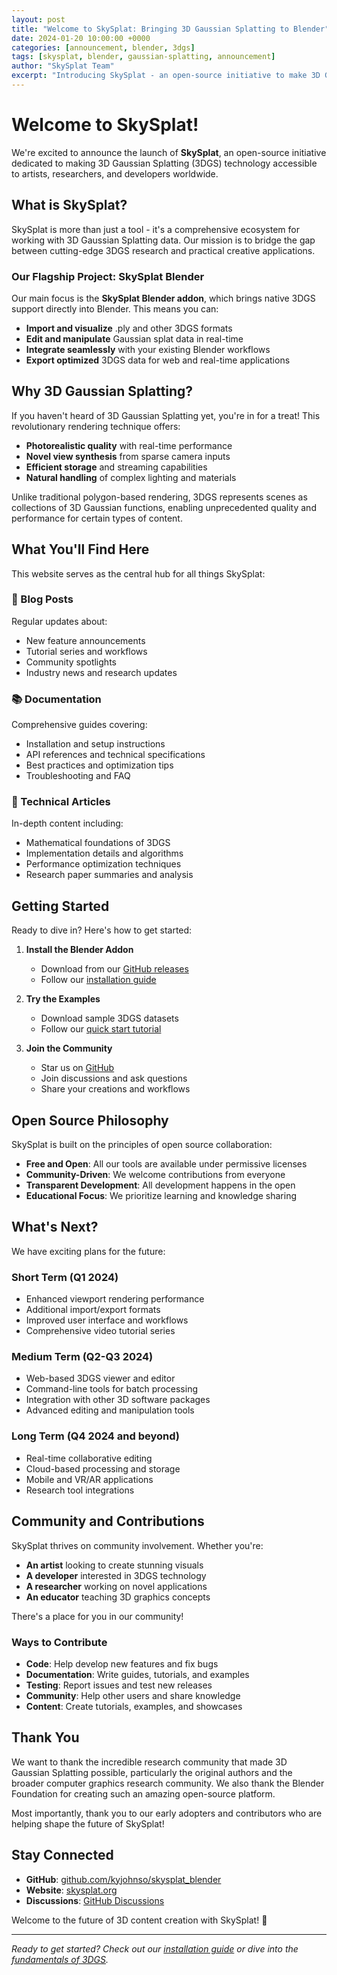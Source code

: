 ```yaml
---
layout: post
title: "Welcome to SkySplat: Bringing 3D Gaussian Splatting to Blender"
date: 2024-01-20 10:00:00 +0000
categories: [announcement, blender, 3dgs]
tags: [skysplat, blender, gaussian-splatting, announcement]
author: "SkySplat Team"
excerpt: "Introducing SkySplat - an open-source initiative to make 3D Gaussian Splatting accessible to artists and developers through Blender integration and comprehensive tools."
---
```


# Welcome to SkySplat!

We're excited to announce the launch of **SkySplat**, an open-source initiative dedicated to making 3D Gaussian Splatting (3DGS) technology accessible to artists, researchers, and developers worldwide.

## What is SkySplat?

SkySplat is more than just a tool - it's a comprehensive ecosystem for working with 3D Gaussian Splatting data. Our mission is to bridge the gap between cutting-edge 3DGS research and practical creative applications.

### Our Flagship Project: SkySplat Blender

Our main focus is the **SkySplat Blender addon**, which brings native 3DGS support directly into Blender. This means you can:

- **Import and visualize** .ply and other 3DGS formats
- **Edit and manipulate** Gaussian splat data in real-time
- **Integrate seamlessly** with your existing Blender workflows
- **Export optimized** 3DGS data for web and real-time applications

## Why 3D Gaussian Splatting?

If you haven't heard of 3D Gaussian Splatting yet, you're in for a treat! This revolutionary rendering technique offers:

- **Photorealistic quality** with real-time performance
- **Novel view synthesis** from sparse camera inputs
- **Efficient storage** and streaming capabilities
- **Natural handling** of complex lighting and materials

Unlike traditional polygon-based rendering, 3DGS represents scenes as collections of 3D Gaussian functions, enabling unprecedented quality and performance for certain types of content.

## What You'll Find Here

This website serves as the central hub for all things SkySplat:

### 📝 Blog Posts
Regular updates about:
- New feature announcements
- Tutorial series and workflows
- Community spotlights
- Industry news and research updates

### 📚 Documentation
Comprehensive guides covering:
- Installation and setup instructions
- API references and technical specifications
- Best practices and optimization tips
- Troubleshooting and FAQ

### 📄 Technical Articles
In-depth content including:
- Mathematical foundations of 3DGS
- Implementation details and algorithms
- Performance optimization techniques
- Research paper summaries and analysis

## Getting Started

Ready to dive in? Here's how to get started:

1. **Install the Blender Addon**
   - Download from our [GitHub releases](https://github.com/kyjohnso/skysplat_blender/releases)
   - Follow our [installation guide](/docs/skysplat-blender/installation/)

2. **Try the Examples**
   - Download sample 3DGS datasets
   - Follow our [quick start tutorial](/docs/skysplat-blender/quickstart/)

3. **Join the Community**
   - Star us on [GitHub](https://github.com/kyjohnso/skysplat_blender)
   - Join discussions and ask questions
   - Share your creations and workflows

## Open Source Philosophy

SkySplat is built on the principles of open source collaboration:

- **Free and Open**: All our tools are available under permissive licenses
- **Community-Driven**: We welcome contributions from everyone
- **Transparent Development**: All development happens in the open
- **Educational Focus**: We prioritize learning and knowledge sharing

## What's Next?

We have exciting plans for the future:

### Short Term (Q1 2024)
- Enhanced viewport rendering performance
- Additional import/export formats
- Improved user interface and workflows
- Comprehensive video tutorial series

### Medium Term (Q2-Q3 2024)
- Web-based 3DGS viewer and editor
- Command-line tools for batch processing
- Integration with other 3D software packages
- Advanced editing and manipulation tools

### Long Term (Q4 2024 and beyond)
- Real-time collaborative editing
- Cloud-based processing and storage
- Mobile and VR/AR applications
- Research tool integrations

## Community and Contributions

SkySplat thrives on community involvement. Whether you're:

- **An artist** looking to create stunning visuals
- **A developer** interested in 3DGS technology
- **A researcher** working on novel applications
- **An educator** teaching 3D graphics concepts

There's a place for you in our community!

### Ways to Contribute

- **Code**: Help develop new features and fix bugs
- **Documentation**: Write guides, tutorials, and examples
- **Testing**: Report issues and test new releases
- **Community**: Help other users and share knowledge
- **Content**: Create tutorials, examples, and showcases

## Thank You

We want to thank the incredible research community that made 3D Gaussian Splatting possible, particularly the original authors and the broader computer graphics research community. We also thank the Blender Foundation for creating such an amazing open-source platform.

Most importantly, thank you to our early adopters and contributors who are helping shape the future of SkySplat!

## Stay Connected

- **GitHub**: [github.com/kyjohnso/skysplat_blender](https://github.com/kyjohnso/skysplat_blender)
- **Website**: [skysplat.org](https://skysplat.org)
- **Discussions**: [GitHub Discussions](https://github.com/kyjohnso/skysplat_blender/discussions)

Welcome to the future of 3D content creation with SkySplat! 🚀

---

*Ready to get started? Check out our [installation guide](/docs/skysplat-blender/installation/) or dive into the [fundamentals of 3DGS](/articles/understanding-3dgs-fundamentals/).*